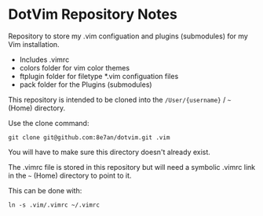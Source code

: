 # DotVim Repository Notes

Repository to store my .vim configuation and plugins (submodules) for my Vim installation.

* Includes .vimrc
* colors folder for vim color themes
* ftplugin folder for filetype *.vim configuation files
* pack folder for the Plugins (submodules)

This repository is intended to be cloned into the `/User/{username}` / `~` (Home) directory. 

Use the clone command:

`git clone git@github.com:8e7an/dotvim.git .vim`

You will have to make sure this directory doesn't already exist.

The .vimrc file is stored in this repository but will need a symbolic .vimrc link in the `~` (Home) directory to point to it. 

This can be done with:

`ln -s .vim/.vimrc ~/.vimrc`
